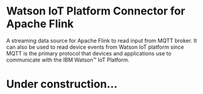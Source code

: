 # Watson IoT Platform Connector for Apache Flink
A streaming data source for Apache Flink to read input from MQTT broker. It can also be used to read device events from Watson IoT platform since MQTT is the primary protocol that devices and applications use to communicate with the IBM Watson™ IoT Platform.

# Under construction...
